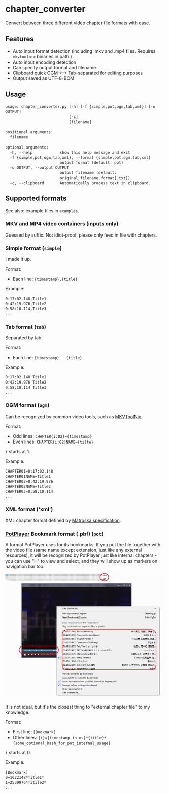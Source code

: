 # chapter_converter
Convert between three different video chapter file formats with ease.

## Features

* Auto input format detection (including .mkv and .mp4 files. Requires `mkvtoolnix` binaries in path.)
* Auto input encoding detection
* Can specify output format and filename
* Clipboard quick OGM <--> Tab-separated for editing purposes
* Output saved as UTF-8-BOM

## Usage

```
usage: chapter_converter.py [-h] [-f {simple,pot,ogm,tab,xml}] [-o OUTPUT]
                            [-c]
                            [filename]

positional arguments:
  filename

optional arguments:
  -h, --help            show this help message and exit
  -f {simple,pot,ogm,tab,xml}, --format {simple,pot,ogm,tab,xml}
                        output format (default: pot)
  -o OUTPUT, --output OUTPUT
                        output filename (default:
                        original_filename.format[.txt])
  -c, --clipboard       Automatically process text in clipboard.
```

## Supported formats

See also: example files in `examples`.

### MKV and MP4 video containers (inputs only)

Guessed by suffix. Not idiot-proof, please only feed in file with chapters.

### Simple format (`simple`)

I made it up.

Format: 
* Each line: `{timestamp},{title}`

Example: 

```
0:17:02.148,Title1
0:42:19.976,Title2
0:58:10.114,Title3
...
```

### Tab format (`tab`)

Separated by tab

Format: 
* Each line: `{timestamp}	{title}`

Example: 

```
0:17:02.148	Title1
0:42:19.976	Title2
0:58:10.114	Title3
...
```

### OGM format (`ogm`)

Can be recognized by common video tools, such as [MKVToolNix](https://mkvtoolnix.download/). 

Format: 
* Odd lines: `CHAPTER{i:02}={timestamp}`
* Even lines: `CHAPTER{i:02}NAME={tilte}`

`i` starts at 1.

Example:

```
CHAPTER01=0:17:02.148
CHAPTER01NAME=Title1
CHAPTER02=0:42:19.976
CHAPTER02NAME=Title2
CHAPTER03=0:58:10.114
...
```

### XML format ('xml')

XML chapter format defined by [Matroska specification](https://matroska.org/technical/specs/chapters/index.html).

###  [PotPlayer](https://potplayer.daum.net/) Bookmark format (.pbf) (`pot`)

A format PotPlayer uses for its bookmarks. If you put the file together with the video file (same name except extension, just like any external resources), it will be recognized by PotPlayer just like internal chapters - you can use "H" to view and select, and they will show up as markers on navigation bar too:

![Pot Bookmark Example](img/pot.png)

It is not ideal, but it's the closest thing to "external chapter file" to my knowledge. 

Format: 

* First line: `[Bookmark]`
* Other lines: `{i}={timestamp_in_ms}*{title}*{some_optional_hash_for_pot_internal_usage}`

`i` starts at 0.

Example:

```
[Bookmark]
0=1022148*Title1*
1=2539976*Titile2*
...
```
